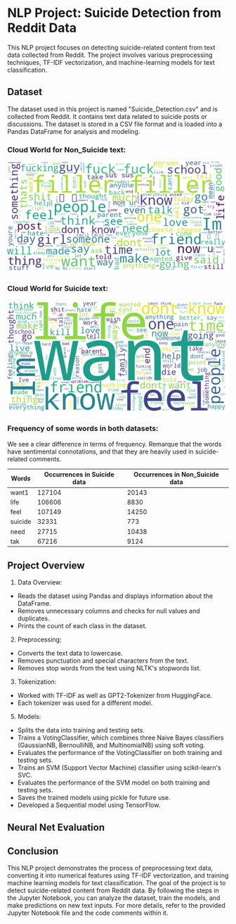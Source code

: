# NLP Project: Suicide Detection from Reddit Data
This NLP project focuses on detecting suicide-related content from text data collected from Reddit. The project involves various preprocessing techniques, TF-IDF vectorization, and machine-learning models for text classification.

## Dataset
The dataset used in this project is named "Suicide_Detection.csv" and is collected from Reddit. It contains text data related to suicide posts or discussions. The dataset is stored in a CSV file format and is loaded into a Pandas DataFrame for analysis and modeling.

 ### Cloud World for Non_Suicide text:
   ![Word Cloud](non-suicide-wordcloud.png)

 ### Cloud World for Suicide text:
   ![Word Cloud](suicide_wordcloud.png)

 ### Frequency of some words in both datasets:
 We see a clear difference in terms of frequency. 
 Remarque that the words have sentimental connotations, and that they are heavily used in suicide-related comments.
 
| Words | Occurrences in Suicide data| Occurrences in Non_Suicide data |
| --------------- | --------------- | --------------- |
| want1   | 127104   | 20143    |
| life    | 106606   | 8830    |
| feel    | 107149   | 14250    |
| suicide    | 32331   | 773    |
| need    | 27715   | 10438    |
| tak    | 67216   | 9124    |

 ## Project Overview
1. Data Overview:
  * Reads the dataset using Pandas and displays information about the DataFrame.
  * Removes unnecessary columns and checks for null values and duplicates.
  * Prints the count of each class in the dataset.
2. Preprocessing:
  * Converts the text data to lowercase.
  * Removes punctuation and special characters from the text.
  * Removes stop words from the text using NLTK's stopwords list.
3. Tokenization:
  * Worked with TF-IDF as well as GPT2-Tokenizer from HuggingFace.
  * Each tokenizer was used for a different model.
5. Models:
  * Splits the data into training and testing sets.
  * Trains a VotingClassifier, which combines three Naive Bayes classifiers (GaussianNB, BernoulliNB, and MultinomialNB) using soft voting.
  * Evaluates the performance of the VotingClassifier on both training and testing sets.
  * Trains an SVM (Support Vector Machine) classifier using scikit-learn's SVC.
  * Evaluates the performance of the SVM model on both training and testing sets.
  * Saves the trained models using pickle for future use.
  * Developed a Sequential model using TensorFlow.

## Neural Net Evaluation


## Conclusion
This NLP project demonstrates the process of preprocessing text data, converting it into numerical features using TF-IDF vectorization, and training machine learning models for text classification. The goal of the project is to detect suicide-related content from Reddit data. By following the steps in the Jupyter Notebook, you can analyze the dataset, train the models, and make predictions on new text inputs.
For more details, refer to the provided Jupyter Notebook file and the code comments within it.  
